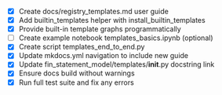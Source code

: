 - [x] Create docs/registry_templates.md user guide
- [x] Add builtin_templates helper with install_builtin_templates
- [x] Provide built-in template graphs programmatically
- [ ] Create example notebook templates_basics.ipynb (optional)
- [x] Create script templates_end_to_end.py
- [x] Update mkdocs.yml navigation to include new guide
- [x] Update fin_statement_model/templates/__init__.py docstring link
- [x] Ensure docs build without warnings
- [x] Run full test suite and fix any errors 